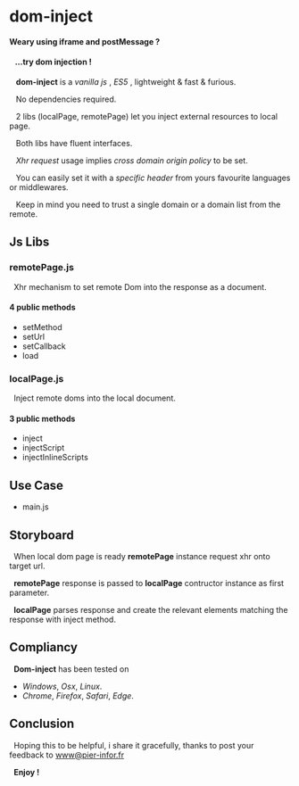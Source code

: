 # dom-inject

#### Weary using iframe and postMessage ?
    
#### &nbsp;&nbsp; ...try dom injection !

&nbsp;&nbsp; **dom-inject** is a *vanilla js* , *ES5* , lightweight & fast & furious.

&nbsp;&nbsp; No dependencies required.

&nbsp;&nbsp; 2 libs (localPage, remotePage) let you inject external resources to local page.

&nbsp;&nbsp; Both libs have fluent interfaces.

&nbsp;&nbsp; *Xhr request* usage implies *cross domain origin policy* to be set.

&nbsp;&nbsp; You can easily set it with a *specific header* from yours 
favourite languages or middlewares.

&nbsp;&nbsp; Keep in mind you need to trust a single domain or a domain list 
from the remote.


## Js Libs

### remotePage.js

&nbsp; Xhr mechanism to set remote Dom into the response as a document.

#### 4 public methods 

* setMethod
* setUrl
* setCallback
* load

### localPage.js

&nbsp; Inject remote doms into the local document.

#### 3 public methods

* inject 
* injectScript
* injectInlineScripts
    
## Use Case

* main.js

## Storyboard

&nbsp; When local dom page is ready **remotePage** instance request xhr onto target url.

&nbsp; **remotePage** response is passed to **localPage** contructor instance as first parameter.

&nbsp; **localPage** parses response and create the relevant elements matching the response with inject method.
    
## Compliancy

&nbsp; **Dom-inject** has been tested on

* *Windows*, *Osx*, *Linux*.
* *Chrome*, *Firefox*, *Safari*, *Edge*.

## Conclusion

&nbsp; Hoping this to be helpful, i share it gracefully, thanks to post your feedback to <www@pier-infor.fr>

&nbsp; **Enjoy !**